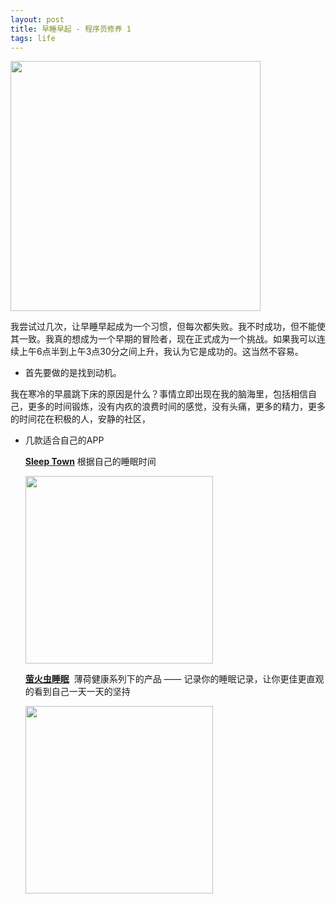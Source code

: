 ```yaml
---
layout: post
title: 早睡早起 - 程序员修养 1
tags: life
---
```


<img src='{{site.imgurl}}/post-bg-life.png' style='border: none; width: 400px;'>


我尝试过几次，让早睡早起成为一个习惯，但每次都失败。我不时成功，但不能使其一致。我真的想成为一个早期的冒险者，现在正式成为一个挑战。如果我可以连续上午6点半到上午3点30分之间上升，我认为它是成功的。这当然不容易。

- 首先要做的是找到动机。

我在寒冷的早晨跳下床的原因是什么？事情立即出现在我的脑海里，包括相信自己，更多的时间锻炼，没有内疚的浪费时间的感觉，没有头痛，更多的精力，更多的时间花在积极的人，安静的社区，

- 几款适合自己的APP

  **[Sleep Town](https://itunes.apple.com/cn/app/sleeptown-%E5%BB%BA%E7%AB%8B%E5%81%A5%E5%BA%B7%E7%9D%A1%E7%9C%A0%E4%B9%A0%E6%83%AF/id1210251567?mt=8&ign-mpt=uo%3D2)** 根据自己的睡眠时间 
    
  <img src='{{site.imgurl}}/life/sleep-town.jpg' style='width: auto; height: 300px; margin: 0; display: inline-block;' >
    
  **[萤火虫睡眠](https://itunes.apple.com/cn/app/%E8%90%A4%E7%81%AB%E8%99%AB%E7%9D%A1%E7%9C%A0-%E7%94%A8%E9%9F%B3%E4%B9%90%E5%92%8C%E9%97%B9%E9%92%9F%E6%9D%A5%E6%94%B9%E5%96%84%E7%9D%A1%E7%9C%A0/id1158797851?mt=8)**  薄荷健康系列下的产品 —— 记录你的睡眠记录，让你更佳更直观的看到自己一天一天的坚持

  <img src='{{site.imgurl}}/life/firefly-sleep.jpg' style='width: auto; height: 300px; margin: 0; display: inline-block;' >




